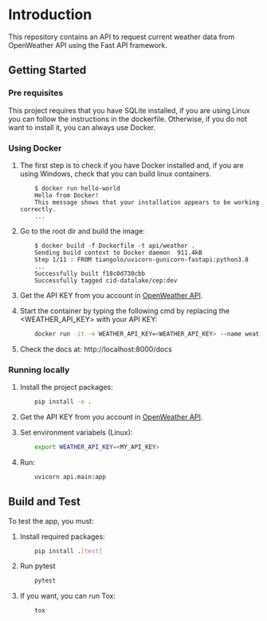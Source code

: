 # Introduction

This repository contains an API to request current weather data from OpenWeather API using the Fast API framework.

## Getting Started

### Pre requisites

This project requires that you have SQLite installed, if you are using Linux you can follow the instructions in the dockerfile. Otherwise, if you do not want to install it, you can always use Docker.

### Using Docker

1. The first step is to check if you have Docker installed and, if you are using Windows, check that you can build linux containers.

    ```console
        $ docker run hello-world
        Hello from Docker!
        This message shows that your installation appears to be working correctly.
        ...
    ```

2. Go to the root dir and build the image:

    ```console
        $ docker build -f Dockerfile -t api/weather .
        Sending build context to Docker daemon  911.4kB
        Step 1/11 : FROM tiangolo/uvicorn-gunicorn-fastapi:python3.8
        ...
        Successfully built f18c0d730cbb
        Successfully tagged cid-datalake/cep:dev
    ```

3. Get the API KEY from you account in [OpenWeather API](https://openweathermap.org/api).

4. Start the container by typing the following cmd by replacing the <WEATHER_API_KEY> with your API KEY:

    ```sh
        docker run -it -e WEATHER_API_KEY=<WEATHER_API_KEY> --name weather -p 8000:80 api/weather:latest
    ```

5. Check the docs at: http://localhost:8000/docs

### Running locally

1. Install the project packages:

    ```sh
        pip install -e .
    ```

2. Get the API KEY from you account in [OpenWeather API](https://openweathermap.org/api).

3. Set environment variabels (Linux):

    ```sh
        export WEATHER_API_KEY=<MY_API_KEY>
    ```

4. Run:

    ```sh
        uvicorn api.main:app
    ```

## Build and Test

To test the app, you must:

1. Install required packages:

    ```sh
        pip install .[test]
    ```

2. Run pytest

    ```sh
        pytest
    ```

3. If you want, you can run Tox:

    ```sh
        tox
    ```
